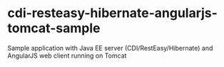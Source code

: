 cdi-resteasy-hibernate-angularjs-tomcat-sample
==============================================

Sample application with Java EE server (CDI/RestEasy/Hibernate) and AngularJS web client running on Tomcat 
